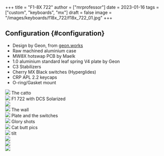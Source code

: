 +++
title = "F1-8X 722"
author = ["mrprofessor"]
date = 2023-01-16
tags = ["custom", "keyboards", "mx"]
draft = false
image = "/images/keyboards/f18x_722/f18x_722_01.jpg"
+++

## Configuration {#configuration}

-   Design by Geon, from [geon.works](https://geon.works)
-   Raw machined aluminium case
-   MW8X hotswap PCB by Maelk
-   1.0 aluminium standard leaf spring V4 plate by Geon
-   C3 Stabilizers
-   Cherry MX Black switches (Hyperglides)
-   CRP APL 2.2 keycaps
-   O-ring/Gasket mount

<div class="post-image">
  <img src="/images/keyboards/f18x_722/f18x_722_cat_face.jpg" loading="lazy"/>
  <span class="img-description"> The catto </span>
</div>

<div class="post-image">
  <img src="/images/keyboards/f18x_722/f18x_722_solarized.jpg" loading="lazy"/>
  <span class="img-description"> F1 722 with DCS Solarized</span>
</div>

<div class="post-image">
  <img src="/images/keyboards/f18x_722/f18x_722_06.jpg" loading="lazy"/>
  <span class="img-description"> </span>
</div>

<div class="post-image">
  <img src="/images/keyboards/f18x_722/f18x_722_wall.jpg" loading="lazy"/>
  <span class="img-description"> The wall </span>
</div>

<div class="post-image">
  <img src="/images/keyboards/f18x_722/f18x_722_03.jpg" loading="lazy"/>
  <span class="img-description"> Plate and the switches </span>
</div>

<div class="post-image">
  <img src="/images/keyboards/f18x_722/f18x_722_02.jpg" loading="lazy"/>
  <span class="img-description"> Glory shots </span>
</div>

<div class="post-image">
  <img src="/images/keyboards/f18x_722/f18x_722_cat_butt.jpg" loading="lazy"/>
  <span class="img-description"> Cat butt pics </span>
</div>

<div class="post-image">
  <img src="/images/keyboards/f18x_722/f18x_722_04.jpg" loading="lazy"/>
  <span class="img-description"> tilt </span>
</div>

<div class="post-image">
  <img src="/images/keyboards/f18x_722/f18x_722_05.jpg" loading="lazy"/>
  <span class="img-description"> </span>
</div>

<div class="post-image">
  <img src="/images/keyboards/f18x_722/f18x_722_07.jpg" loading="lazy"/>
  <span class="img-description"> </span>
</div>

<div class="post-image">
  <img src="/images/keyboards/f18x_722/f18x_722_08.jpg" loading="lazy"/>
  <span class="img-description"> </span>
</div>
